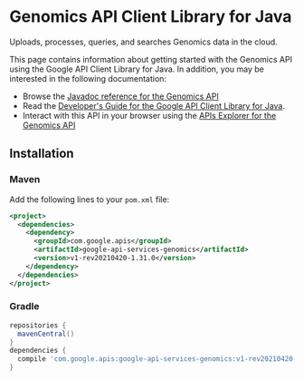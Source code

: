 # Genomics API Client Library for Java

Uploads, processes, queries, and searches Genomics data in the cloud.

This page contains information about getting started with the Genomics API
using the Google API Client Library for Java. In addition, you may be interested
in the following documentation:

* Browse the [Javadoc reference for the Genomics API][javadoc]
* Read the [Developer's Guide for the Google API Client Library for Java][google-api-client].
* Interact with this API in your browser using the [APIs Explorer for the Genomics API][api-explorer]

## Installation

### Maven

Add the following lines to your `pom.xml` file:

```xml
<project>
  <dependencies>
    <dependency>
      <groupId>com.google.apis</groupId>
      <artifactId>google-api-services-genomics</artifactId>
      <version>v1-rev20210420-1.31.0</version>
    </dependency>
  </dependencies>
</project>
```

### Gradle

```gradle
repositories {
  mavenCentral()
}
dependencies {
  compile 'com.google.apis:google-api-services-genomics:v1-rev20210420-1.31.0'
}
```

[javadoc]: https://googleapis.dev/java/google-api-services-genomics/latest/index.html
[google-api-client]: https://github.com/googleapis/google-api-java-client/
[api-explorer]: https://developers.google.com/apis-explorer/#p/genomics/v1/
